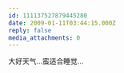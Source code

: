 ```yaml
---
id: 111137527879445280
date: 2009-01-11T03:44:15.000Z
reply: false
media_attachments: 0
---
```


大好天气…蛮适合睡觉…


